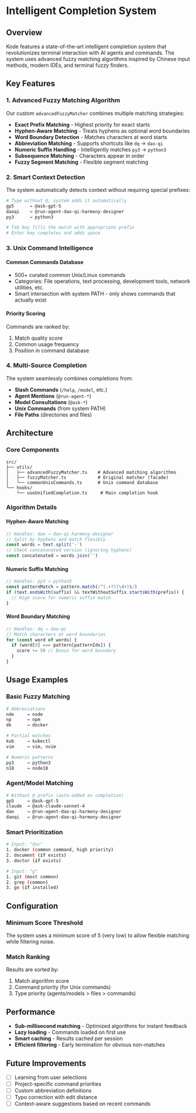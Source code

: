 # Intelligent Completion System

## Overview

Kode features a state-of-the-art intelligent completion system that revolutionizes terminal interaction with AI agents and commands. The system uses advanced fuzzy matching algorithms inspired by Chinese input methods, modern IDEs, and terminal fuzzy finders.

## Key Features

### 1. Advanced Fuzzy Matching Algorithm

Our custom `advancedFuzzyMatcher` combines multiple matching strategies:

- **Exact Prefix Matching** - Highest priority for exact starts
- **Hyphen-Aware Matching** - Treats hyphens as optional word boundaries
- **Word Boundary Detection** - Matches characters at word starts
- **Abbreviation Matching** - Supports shortcuts like `dq` → `dao-qi`
- **Numeric Suffix Handling** - Intelligently matches `py3` → `python3`
- **Subsequence Matching** - Characters appear in order
- **Fuzzy Segment Matching** - Flexible segment matching

### 2. Smart Context Detection

The system automatically detects context without requiring special prefixes:

```bash
# Type without @, system adds it automatically
gp5      → @ask-gpt-5
daoqi    → @run-agent-dao-qi-harmony-designer
py3      → python3

# Tab key fills the match with appropriate prefix
# Enter key completes and adds space
```

### 3. Unix Command Intelligence

#### Common Commands Database
- 500+ curated common Unix/Linux commands
- Categories: File operations, text processing, development tools, network utilities, etc.
- Smart intersection with system PATH - only shows commands that actually exist

#### Priority Scoring
Commands are ranked by:
1. Match quality score
2. Common usage frequency
3. Position in command database

### 4. Multi-Source Completion

The system seamlessly combines completions from:
- **Slash Commands** (`/help`, `/model`, etc.)
- **Agent Mentions** (`@run-agent-*`)
- **Model Consultations** (`@ask-*`)
- **Unix Commands** (from system PATH)
- **File Paths** (directories and files)

## Architecture

### Core Components

```
src/
├── utils/
│   ├── advancedFuzzyMatcher.ts    # Advanced matching algorithms
│   ├── fuzzyMatcher.ts            # Original matcher (facade)
│   └── commonUnixCommands.ts      # Unix command database
└── hooks/
    └── useUnifiedCompletion.ts     # Main completion hook
```

### Algorithm Details

#### Hyphen-Aware Matching
```typescript
// Handles: dao → dao-qi-harmony-designer
// Split by hyphens and match flexibly
const words = text.split('-')
// Check concatenated version (ignoring hyphens)
const concatenated = words.join('')
```

#### Numeric Suffix Matching
```typescript
// Handles: py3 → python3
const patternMatch = pattern.match(/^(.+?)(\d+)$/)
if (text.endsWith(suffix) && textWithoutSuffix.startsWith(prefix)) {
  // High score for numeric suffix match
}
```

#### Word Boundary Matching
```typescript
// Handles: dq → dao-qi
// Match characters at word boundaries
for (const word of words) {
  if (word[0] === pattern[patternIdx]) {
    score += 50 // Bonus for word boundary
  }
}
```

## Usage Examples

### Basic Fuzzy Matching
```bash
# Abbreviations
nde     → node
np      → npm
dk      → docker

# Partial matches
kub     → kubectl
vim     → vim, nvim

# Numeric patterns
py3     → python3
n18     → node18
```

### Agent/Model Matching
```bash
# Without @ prefix (auto-added on completion)
gp5     → @ask-gpt-5
claude  → @ask-claude-sonnet-4
dao     → @run-agent-dao-qi-harmony-designer
daoqi   → @run-agent-dao-qi-harmony-designer
```

### Smart Prioritization
```bash
# Input: "doc"
1. docker (common command, high priority)
2. document (if exists)
3. doctor (if exists)

# Input: "g"
1. git (most common)
2. grep (common)
3. go (if installed)
```

## Configuration

### Minimum Score Threshold
The system uses a minimum score of 5 (very low) to allow flexible matching while filtering noise.

### Match Ranking
Results are sorted by:
1. Match algorithm score
2. Command priority (for Unix commands)
3. Type priority (agents/models > files > commands)

## Performance

- **Sub-millisecond matching** - Optimized algorithms for instant feedback
- **Lazy loading** - Commands loaded on first use
- **Smart caching** - Results cached per session
- **Efficient filtering** - Early termination for obvious non-matches

## Future Improvements

- [ ] Learning from user selections
- [ ] Project-specific command priorities
- [ ] Custom abbreviation definitions
- [ ] Typo correction with edit distance
- [ ] Context-aware suggestions based on recent commands